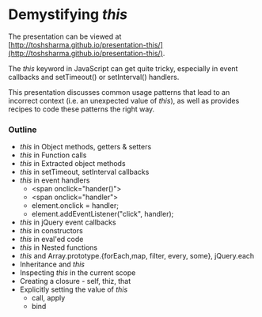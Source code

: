 # Demystifying _this_

The presentation can be viewed at [http://toshsharma.github.io/presentation-this/](http://toshsharma.github.io/presentation-this/).

The _this_ keyword in JavaScript can get quite tricky, especially in event callbacks and setTimeout() or setInterval() handlers.

This presentation discusses common usage patterns that lead to an incorrect context (i.e. an unexpected value of _this_), as well as provides recipes to code these patterns the right way.

### Outline

* _this_ in Object methods, getters & setters
* _this_ in Function calls
* _this_ in Extracted object methods
* _this_ in setTimeout, setInterval callbacks
* _this_ in event handlers
    * &lt;span onclick="hander()"&gt;
    * &lt;span onclick="handler"&gt; 
    * element.onclick = handler; 
    * element.addEventListener("click", handler);
* _this_ in jQuery event callbacks
* _this_ in constructors
* _this_ in eval'ed code
* _this_ in Nested functions
* _this_ and Array.prototype.{forEach,map, filter, every, some}, jQuery.each
* Inheritance and _this_
* Inspecting _this_ in the current scope
* Creating a closure - self, thiz, that
* Explicitly setting the value of _this_
    * call, apply
    * bind
